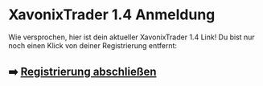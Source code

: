 # XavonixTrader 1.4 Anmeldung

Wie versprochen, hier ist dein aktueller  XavonixTrader 1.4  Link!
Du bist nur noch einen Klick von deiner Registrierung entfernt:

## ➡️ [Registrierung abschließen](https://t.co/oI7ZsZayLM)
